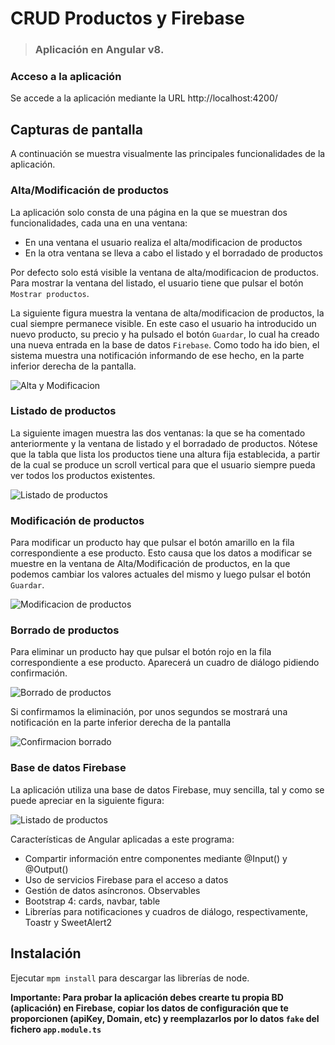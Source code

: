 # CRUD Productos y Firebase
> ### Aplicación en Angular v8.

### Acceso a la aplicación
Se accede a la aplicación mediante la URL http://localhost:4200/ 

## Capturas de pantalla
A continuación se muestra visualmente las principales funcionalidades de la aplicación.

### Alta/Modificación de productos
La aplicación solo consta de una página en la que se muestran dos funcionalidades, cada una en una ventana:
- En una ventana el usuario realiza el alta/modificacion de productos
- En la otra ventana se lleva a cabo el listado y el borradado de productos

Por defecto solo está visible la ventana de alta/modificacion de productos. Para mostrar la ventana del listado, el usuario tiene que pulsar el botón `Mostrar productos`.

La siguiente figura muestra la ventana de alta/modificacion de productos, la cual siempre permanece visible. En este caso el usuario ha introducido un nuevo producto, su precio y ha pulsado el botón `Guardar`, lo cual ha creado una nueva entrada en la base de datos `Firebase`. Como todo ha ido bien, el sistema muestra una notificación informando de ese hecho, en la parte inferior derecha de la pantalla.

![Alta y Modificacion](https://github.com/dcolomer/crud-angular-firebase/blob/master/screenshots/1.png)

### Listado de productos
La siguiente imagen muestra las dos ventanas: la que se ha comentado anteriormente y la ventana de listado y el borradado de productos. Nótese que la tabla que lista los productos tiene una altura fija establecida, a partir de la cual se produce un scroll vertical para que el usuario siempre pueda ver todos los productos existentes.

![Listado de productos](https://github.com/dcolomer/crud-angular-firebase/blob/master/screenshots/2.png)

### Modificación de productos
Para modificar un producto hay que pulsar el botón amarillo en la fila correspondiente a ese producto. Esto causa que los datos a modificar se muestre en la ventana de Alta/Modificación de productos, en la que podemos cambiar los valores actuales del mismo y luego pulsar el botón `Guardar`.

![Modificacion de productos](https://github.com/dcolomer/crud-angular-firebase/blob/master/screenshots/3.png)

### Borrado de productos
Para eliminar un producto hay que pulsar el botón rojo en la fila correspondiente a ese producto. Aparecerá un cuadro de diálogo pidiendo confirmación.

![Borrado de productos](https://github.com/dcolomer/crud-angular-firebase/blob/master/screenshots/4.png)

Si confirmamos la eliminación, por unos segundos se mostrará una notificación en la parte inferior derecha de la pantalla

![Confirmacion borrado](https://github.com/dcolomer/crud-angular-firebase/blob/master/screenshots/5.png)

### Base de datos Firebase
La aplicación utiliza una base de datos Firebase, muy sencilla, tal y como se puede apreciar en la siguiente figura:

![Listado de productos](https://github.com/dcolomer/crud-angular-firebase/blob/master/screenshots/6.png)

Características de Angular aplicadas a este programa:
- Compartir información entre componentes mediante @Input() y @Output()
- Uso de servicios Firebase para el acceso a datos
- Gestión de datos asíncronos. Observables
- Bootstrap 4: cards, navbar, table
- Librerías para notificaciones y cuadros de diálogo, respectivamente, Toastr y SweetAlert2

## Instalación
Ejecutar `mpm install` para descargar las librerías de node.

**Importante: Para probar la aplicación debes crearte tu propia BD (aplicación)  en Firebase, copiar los datos de configuración que te proporcionen (apiKey, Domain, etc) y reemplazarlos por lo datos `fake` del fichero `app.module.ts`**
